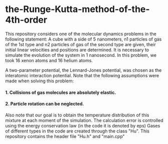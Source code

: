 # the-Runge-Kutta-method-of-the-4th-order
This repository considers one of the molecular dynamics problems in the following statement:
A cube with a side of 5 nanometers, n1 particles of gas of the 1st type and n2 particles of gas of the second type are given, their initial linear velocities and positions are determined. It is necessary to simulate the evolution of the system in 1 nanosecond. In this problem, we took 16 xenon atoms and 16 helium atoms.

 A two-parameter potential, the Lennard-Jones potential, was chosen as the interatomic interaction potential. Note that the following assumptions were made when solving this problem: 
#### 1. Collisions of gas molecules are absolutely elastic. 
#### 2. Particle rotation can be neglected.

Also note that our goal is to obtain the temperature distribution of this mixture at each moment of the simulation. The calculation error is controlled using the energy conservation law (in the code it is denoted by eps)
Gases of different types in the code are created through the class "Hu". This repository contains the header file "Hu.h" and "main.cpp"
